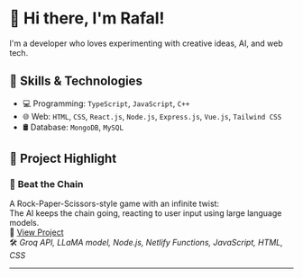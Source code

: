 # 👋 Hi there, I'm Rafal!
I'm a developer who loves experimenting with creative ideas, AI, and web tech. 

## 🚀 Skills & Technologies

- 💻 Programming: `TypeScript`, `JavaScript`, `C++`
- 🌐 Web: `HTML`, `CSS`, `React.js`, `Node.js`, `Express.js`, `Vue.js`, `Tailwind CSS`
- 🛢️ Database: `MongoDB`, `MySQL`

## 📂 Project Highlight

### 🔗 **Beat the Chain**
A Rock-Paper-Scissors-style game with an infinite twist:  
The AI keeps the chain going, reacting to user input using large language models.  
🔗 [View Project](https://beatthechain.netlify.app/)  
🛠️ *Groq API, LLaMA model, Node.js, Netlify Functions, JavaScript, HTML, CSS*

---
